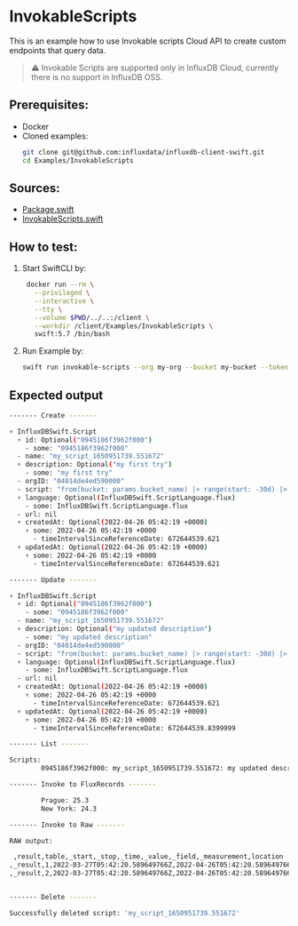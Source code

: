 # InvokableScripts

This is an example how to use Invokable scripts Cloud API to create custom endpoints that query data.
> :warning: Invokable Scripts are supported only in InfluxDB Cloud, currently there is no support in InfluxDB OSS.

## Prerequisites:
- Docker
- Cloned examples:
   ```bash
   git clone git@github.com:influxdata/influxdb-client-swift.git
   cd Examples/InvokableScripts
   ```

## Sources:
- [Package.swift](/Examples/InvokableScripts/Package.swift)
- [InvokableScripts.swift](/Examples/InvokableScripts/Sources/InvokableScripts/InvokableScripts.swift)

## How to test:
1. Start SwiftCLI by:
   ```bash
    docker run --rm \
      --privileged \
      --interactive \
      --tty \
      --volume $PWD/../..:/client \
      --workdir /client/Examples/InvokableScripts \
      swift:5.7 /bin/bash
   ```
1. Run Example by:
   ```bash
   swift run invokable-scripts --org my-org --bucket my-bucket --token my-token --url https://us-west-2-1.aws.cloud2.influxdata.com
   ```
   
## Expected output

```bash
------- Create -------

▿ InfluxDBSwift.Script
  ▿ id: Optional("0945186f3962f000")
    - some: "0945186f3962f000"
  - name: "my_script_1650951739.551672"
  ▿ description: Optional("my first try")
    - some: "my first try"
  - orgID: "04014de4ed590000"
  - script: "from(bucket: params.bucket_name) |> range(start: -30d) |> limit(n:2)"
  ▿ language: Optional(InfluxDBSwift.ScriptLanguage.flux)
    - some: InfluxDBSwift.ScriptLanguage.flux
  - url: nil
  ▿ createdAt: Optional(2022-04-26 05:42:19 +0000)
    ▿ some: 2022-04-26 05:42:19 +0000
      - timeIntervalSinceReferenceDate: 672644539.621
  ▿ updatedAt: Optional(2022-04-26 05:42:19 +0000)
    ▿ some: 2022-04-26 05:42:19 +0000
      - timeIntervalSinceReferenceDate: 672644539.621

------- Update -------

▿ InfluxDBSwift.Script
  ▿ id: Optional("0945186f3962f000")
    - some: "0945186f3962f000"
  - name: "my_script_1650951739.551672"
  ▿ description: Optional("my updated description")
    - some: "my updated description"
  - orgID: "04014de4ed590000"
  - script: "from(bucket: params.bucket_name) |> range(start: -30d) |> limit(n:2)"
  ▿ language: Optional(InfluxDBSwift.ScriptLanguage.flux)
    - some: InfluxDBSwift.ScriptLanguage.flux
  - url: nil
  ▿ createdAt: Optional(2022-04-26 05:42:19 +0000)
    ▿ some: 2022-04-26 05:42:19 +0000
      - timeIntervalSinceReferenceDate: 672644539.621
  ▿ updatedAt: Optional(2022-04-26 05:42:19 +0000)
    ▿ some: 2022-04-26 05:42:19 +0000
      - timeIntervalSinceReferenceDate: 672644539.8399999

------- List -------

Scripts:
        0945186f3962f000: my_script_1650951739.551672: my updated description

------- Invoke to FluxRecords -------

        Prague: 25.3
        New York: 24.3

------- Invoke to Raw -------

RAW output:

 ,result,table,_start,_stop,_time,_value,_field,_measurement,location
,_result,1,2022-03-27T05:42:20.589649766Z,2022-04-26T05:42:20.589649766Z,2022-03-28T07:59:52Z,25.3,temperature,my_measurement,Prague
,_result,2,2022-03-27T05:42:20.589649766Z,2022-04-26T05:42:20.589649766Z,2022-03-28T07:59:52Z,24.3,temperature,my_measurement,New York


------- Delete -------

Successfully deleted script: 'my_script_1650951739.551672'

```
